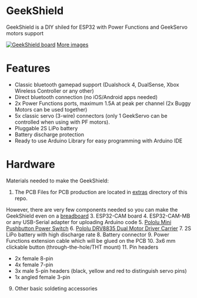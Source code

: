 # GeekShield
GeekShield is a DIY shiled for ESP32 with Power Functions and GeekServo motors support

[![GeekShield board](https://i.postimg.cc/nsvQcyZ2/IMG-9978-thumb.jpg)](https://postimg.cc/nsvQcyZ2)
[More images](https://postimg.cc/gallery/sQHv5dx)

# Features
- Classic bluetooth gamepad support (Dualshock 4, DualSense, Xbox Wireless Controller or any other)
- Direct bluetooth connection (no iOS/Android apps needed)
- 2x Power Functions ports, maximum 1.5A at peak per channel (2x Buggy Motors can be used together)
- 5x classic servo (3-wire) connectors (only 1 GeekServo can be controlled when using with PF motors). 
- Pluggable 2S LiPo battery
- Battery discharge protection
- Ready to use Arduino Library for easy programming with Arduino IDE

# Hardware

Materials needed to make the GeekShield:
1. The PCB
Files for PCB production are located in [extras](https://github.com/pink0D/GeekShield/tree/main/extras) directory of this repo.

However, there are very few components needed so you can make the GeekShield even on a [breadboard](https://postimg.cc/V5RcGDs9)
3. ESP32-CAM board
4. ESP32-CAM-MB or any USB-Serial adapter for uploading Arduino code
5. [Pololu Mini Pushbutton Power Switch](https://www.pololu.com/product/2808)
6. [Pololu DRV8835 Dual Motor Driver Carrier](https://www.pololu.com/product/2135)
7. 2S LiPo battery with high discharge rate
8. Battery connector
9. Power Functions extension cable which will be glued on the PCB
10. 3x6 mm clickable button (through-the-hole/THT mount)
11. Pin headers
- 2x female 8-pin
- 4x female 7-pin
- 3x male 5-pin headers (black, yellow and red to distinguish servo pins)
- 1x angled female 3-pin 
9. Other basic soldeting accessories

